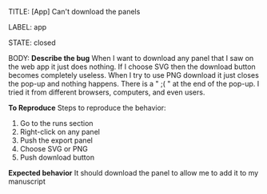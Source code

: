 TITLE:
[App] Can't download the panels

LABEL:
app

STATE:
closed

BODY:
**Describe the bug**
When I want to download any panel that I saw on the web app it just does nothing. If I choose SVG then the download button becomes completely useless. When I try to use PNG download it just closes the pop-up and nothing happens. There is a " ;( " at the end of the pop-up. I tried it from different browsers, computers, and even users. 

**To Reproduce**
Steps to reproduce the behavior:
1. Go to the runs section
2. Right-click on any panel 
3. Push the export panel 
4. Choose SVG or PNG 
5. Push download button

**Expected behavior**
It should download the panel to allow me to add it to my manuscript




